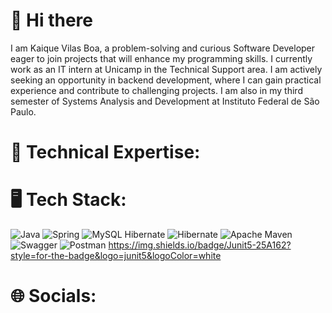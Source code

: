 # 👋 Hi there 

I am Kaique Vilas Boa, a problem-solving and curious Software Developer eager to join projects that will enhance my programming skills. I currently work as an IT intern at Unicamp in the Technical Support area. I am actively seeking an opportunity in backend development, where I can gain practical experience and contribute to challenging projects. I am also in my third semester of Systems Analysis and Development at Instituto Federal de São Paulo.

# 🚀 Technical Expertise:

# 🖥️ Tech Stack:
![Java](https://img.shields.io/badge/java-%23ED8B00.svg?style=for-the-badge&logo=openjdk&logoColor=white) ![Spring](https://img.shields.io/badge/spring-%236DB33F.svg?style=for-the-badge&logo=spring&logoColor=white) ![MySQL](https://img.shields.io/badge/mysql-4479A1.svg?style=for-the-badge&logo=mysql&logoColor=white) Hibernate 	![Hibernate](https://img.shields.io/badge/Hibernate-59666C?style=for-the-badge&logo=Hibernate&logoColor=white) ![Apache Maven](https://img.shields.io/badge/Apache%20Maven-C71A36?style=for-the-badge&logo=Apache%20Maven&logoColor=white) ![Swagger](https://img.shields.io/badge/-Swagger-%23Clojure?style=for-the-badge&logo=swagger&logoColor=white) ![Postman](https://img.shields.io/badge/Postman-FF6C37?style=for-the-badge&logo=postman&logoColor=white) https://img.shields.io/badge/Junit5-25A162?style=for-the-badge&logo=junit5&logoColor=white 

# 🌐 Socials:
